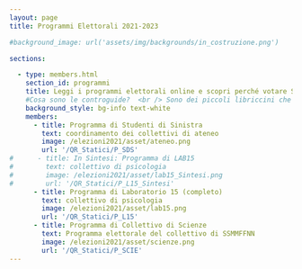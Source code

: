 ```yaml
---
layout: page
title: Programmi Elettorali 2021-2023

#background_image: url('assets/img/backgrounds/in_costruzione.png')

sections:

  - type: members.html
    section_id: programmi
    title: Leggi i programmi elettorali online e scopri perché votare Studenti di Sinistra e i Collettivi l´11 e 12 Maggio 2021!
    #Cosa sono le controguide?  <br /> Sono dei piccoli libriccini che raccolgono informazioni utili sulla vita all'università, consigli, divertenti aneddoti e informazioni su SdS, i Collettivi e le nostre attività!  <br />
    background_style: bg-info text-white
    members:
      - title: Programma di Studenti di Sinistra
        text: coordinamento dei collettivi di ateneo
        image: /elezioni2021/asset/ateneo.png
        url: '/QR_Statici/P_SDS'
#      - title: In Sintesi: Programma di LAB15
#        text: collettivo di psicologia
#        image: /elezioni2021/asset/lab15_Sintesi.png
#        url: '/QR_Statici/P_L15_Sintesi'
      - title: Programma di Laboratorio 15 (completo)
        text: collettivo di psicologia
        image: /elezioni2021/asset/lab15.png
        url: '/QR_Statici/P_L15'
      - title: Programma di Collettivo di Scienze
        text: Programma elettorale del collettivo di SSMMFFNN
        image: /elezioni2021/asset/scienze.png
        url: '/QR_Statici/P_SCIE'
---
```

